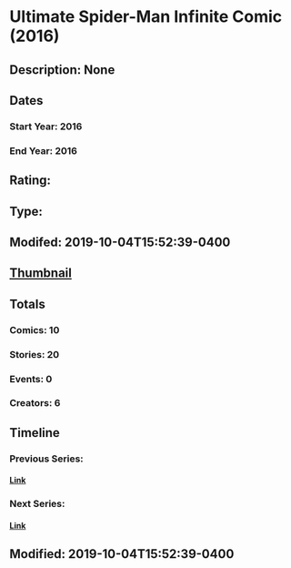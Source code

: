 # Ultimate Spider-Man Infinite Comic (2016)
## Description: None
## Dates
### Start Year: 2016
### End Year: 2016
## Rating: 
## Type: 
## Modifed: 2019-10-04T15:52:39-0400
## [Thumbnail](http://i.annihil.us/u/prod/marvel/i/mg/9/00/5751dd0b1cb58.jpg)
## Totals
### Comics: 10
### Stories: 20
### Events: 0
### Creators: 6
## Timeline
### Previous Series: 
#### [Link]()
### Next Series: 
#### [Link]()
## Modified: 2019-10-04T15:52:39-0400